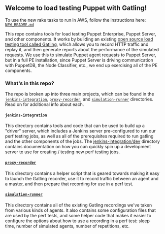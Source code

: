 ## Welcome to load testing Puppet with Gatling!

To use the new rake tasks to run in AWS, follow the instructions here: [`NEW_README.md`](./NEW_README.md)

This repo contains tools for load testing Puppet Enterprise, Puppet Server, and other components.  It works by building
an existing [open source load testing tool called Gatling](http://gatling.io), which allows you to record HTTP traffic
and replay it, and then generate reports about the performance of the simulated requests.  We use this to simulate
Puppet agent requests to Puppet Server, but in a full PE installation, since Puppet Server is driving communication
with PuppetDB, the Node Classifier, etc., we end up exercising all of the PE components.

### What's in this repo?

The repo is broken up into three main projects, which can be found in the [`jenkins-integration`](./jenkins-integration),
[`proxy-recorder`](./proxy-recorder), and [`simulation-runner`](./simulation-runner) directories.  Read on for additional
info about each.

#### [`jenkins-integration`](./jenkins-integration)

This directory contains tools and code that can be used to build up a "driver" server, which includes a Jenkins server
pre-configured to run our perf testing jobs, as well as all of the prerequisites required to run gatling and the other
components of the jobs.  The [jenkins-integration/dev](./jenkins-integration/dev) directory contains documentation on
how you can quickly spin up a development server to use for creating / testing new perf testing jobs.

#### [`proxy-recorder`](./proxy-recorder)

This directory contains a helper script that is geared towards making it easy to launch the Gatling recorder, use it to
record traffic between an agent and a master, and then prepare that recording for use in a perf test.

#### [`simulation-runner`](./simulation-runner)

This directory contains all of the existing Gatling recordings we've taken from various kinds of agents.  It also contains
some configuration files that are used by the perf tests, and some helper code that makes it easier to configure the options
about how to use a recording in a perf test: sleep time, number of simulated agents, number of repetitions, etc.
